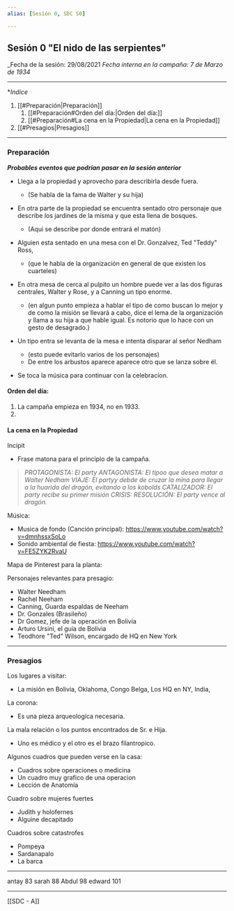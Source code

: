 ```yaml
---
alias: [Sesión 0, SDC S0]

---
```


## Sesión 0 "El nido de las serpientes"

_Fecha de la sesión: 29/08/2021
_Fecha interna en la campaña: 7 de Marzo de 1934_

---
**Indice*
1. [[#Preparación|Preparación]]
	1. [[#Preparación#Orden del día:|Orden del día:]]
	1. [[#Preparación#La cena en la Propiedad|La cena en la Propiedad]]
1. [[#Presagios|Presagios]]

---

### Preparación

***Probables eventos  que podrían pasar en la sesión anterior***
+ Llega a la propiedad y aprovecho para describirla desde fuera. 
	+ (Se habla de la fama de Walter y su hija)


+ En otra parte de la propiedad se encuentra sentado otro personaje que describe los jardines de la misma y que esta llena de bosques.
	+ (Aqui se describe por donde entrará el matón)


+ Alguien esta sentado en una mesa con el Dr. Gonzalvez, Ted "Teddy" Ross, 
	+ (que le habla de la organización en general de que existen los cuarteles) 


+ En otra mesa de cerca al pulpito un hombre puede ver a las dos figuras centrales, Walter y Rose, y a Canning un tipo enorme.
	+ (en algun punto empieza a hablar el tipo de como buscan lo mejor y de como la misión se llevará a cabo, dice el lema de la organización y llama a su hija a que hable igual. Es notorio que lo hace con un gesto de desagrado.)


+ Un tipo entra se levanta de la mesa e intenta disparar al señor Nedham
	+ (esto puede evitarlo varios de los personajes)
	+ De entre los arbustos aparece aparece otro que se lanza sobre él.


+ Se toca la música para continuar con la celebracíon.

#### Orden del día:
1. La campaña empieza en 1934, no en 1933.
2. 

#### La cena en la Propiedad
Incipit
+ Frase matona para el principio de la campaña.

>_PROTAGONISTA: El party_
_ANTAGONISTA: El tipoo que desea matar a Walter Nedham_
_VIAJE: El partyy debde de cruzar la mina para llegar a la huarida del dragón, evitando a los kobolds_
_CATALIZADOR: El party recibe su primer misión_
_CRISIS:_
_RESOLUCIÓN: El party vence al dragón._

Música:
+ Musica de fondo (Canción principal):
https://www.youtube.com/watch?v=dmnhssxSoLo
+ Sonido ambiental de fiesta:
https://www.youtube.com/watch?v=FE5ZYK2RvaU

Mapa de Pinterest para la planta:


Personajes relevantes para presagio:
+ Walter Needham
+ Rachel Neeham
+ Canning, Guarda espaldas de Neeham
+ Dr. Gonzales (Brasileño)
+ Dr Gomez, jefe de la operación en Bolivia
+ Arturo Ursini, el guía de Bolivia
+ Teodhore "Ted" Wilson, encargado de HQ en New York

---

### Presagios
Los lugares a visitar:
+ La misión en Bolivia, Oklahoma, Congo Belga, Los HQ en NY, India, 
	
La corona:
+ Es una pieza arqueologíca necesaria.

La mala relación o los puntos encontrados de Sr. e Hija.
+ Uno es médico y el otro es el brazo filantropico.

Algunos cuadros que pueden verse en la casa:
+ Cuadros sobre operaciones o medicina
+ Un cuadro muy grafico de una operacion
+ Lección de Anatomía

Cuadro sobre mujeres fuertes
+ Judith y holofernes
+ Alguine decapitado

Cuadros sobre catastrofes
+ Pompeya
+ Sardanapalo
+ La barca 

---

antay 83
sarah 88
Abdul 98
edward 101

---

[[SDC - A]]
